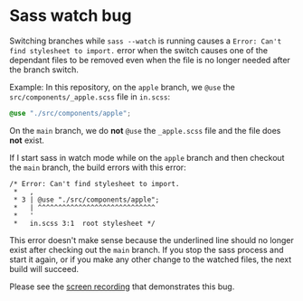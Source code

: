 # Sass watch bug

Switching branches while `sass --watch` is running causes a `Error: Can't find stylesheet to import.` error when the switch causes one of the dependant files to be removed even when the file is no longer needed after the branch switch.

Example: In this repository, on the `apple` branch, we `@use` the `src/components/_apple.scss` file in `in.scss`:

```scss
@use "./src/components/apple";
```

On the `main` branch, we do **not** `@use` the `_apple.scss` file and the file does **not** exist.

If I start sass in watch mode while on the `apple` branch and then checkout the `main` branch, the build errors with this error:

```
/* Error: Can't find stylesheet to import.
 *   ,
 * 3 | @use "./src/components/apple";
 *   | ^^^^^^^^^^^^^^^^^^^^^^^^^^^^^
 *   '
 *   in.scss 3:1  root stylesheet */

```

This error doesn't make sense because the underlined line should no longer exist after checking out the `main` branch. If you stop the sass process and start it again, or if you make any other change to the watched files, the next build will succeed.

Please see the [screen recording](./screen-recording.mov) that demonstrates this bug.
